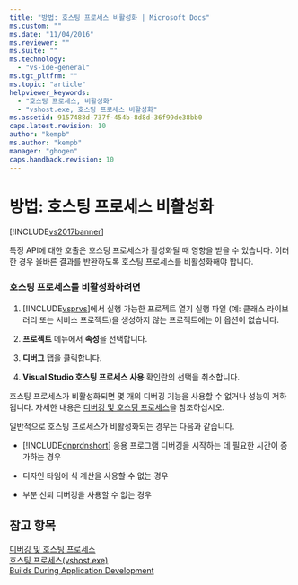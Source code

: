 ```yaml
---
title: "방법: 호스팅 프로세스 비활성화 | Microsoft Docs"
ms.custom: ""
ms.date: "11/04/2016"
ms.reviewer: ""
ms.suite: ""
ms.technology: 
  - "vs-ide-general"
ms.tgt_pltfrm: ""
ms.topic: "article"
helpviewer_keywords: 
  - "호스팅 프로세스, 비활성화"
  - "vshost.exe, 호스팅 프로세스 비활성화"
ms.assetid: 9157488d-737f-454b-8d8d-36f99de38bb0
caps.latest.revision: 10
author: "kempb"
ms.author: "kempb"
manager: "ghogen"
caps.handback.revision: 10
---
```

# 방법: 호스팅 프로세스 비활성화
[!INCLUDE[vs2017banner](../code-quality/includes/vs2017banner.md)]

특정 API에 대한 호출은 호스팅 프로세스가 활성화될 때 영향을 받을 수 있습니다.  이러한 경우 올바른 결과를 반환하도록 호스팅 프로세스를 비활성화해야 합니다.  
  
### 호스팅 프로세스를 비활성화하려면  
  
1.  [!INCLUDE[vsprvs](../code-quality/includes/vsprvs_md.md)]에서 실행 가능한 프로젝트 열기  실행 파일 \(예: 클래스 라이브러리 또는 서비스 프로젝트\)을 생성하지 않는 프로젝트에는 이 옵션이 없습니다.  
  
2.  **프로젝트** 메뉴에서 **속성**을 선택합니다.  
  
3.  **디버그** 탭을 클릭합니다.  
  
4.  **Visual Studio 호스팅 프로세스 사용** 확인란의 선택을 취소합니다.  
  
 호스팅 프로세스가 비활성화되면 몇 개의 디버깅 기능을 사용할 수 없거나 성능이 저하됩니다.  자세한 내용은 [디버깅 및 호스팅 프로세스](../debugger/debugging-and-the-hosting-process.md)을 참조하십시오.  
  
 일반적으로 호스팅 프로세스가 비활성화되는 경우는 다음과 같습니다.  
  
-   [!INCLUDE[dnprdnshort](../code-quality/includes/dnprdnshort_md.md)] 응용 프로그램 디버깅을 시작하는 데 필요한 시간이 증가하는 경우  
  
-   디자인 타임에 식 계산을 사용할 수 없는 경우  
  
-   부분 신뢰 디버깅을 사용할 수 없는 경우  
  
## 참고 항목  
 [디버깅 및 호스팅 프로세스](../debugger/debugging-and-the-hosting-process.md)   
 [호스팅 프로세스\(vshost.exe\)](../ide/hosting-process-vshost-exe.md)   
 [Builds During Application Development](http://msdn.microsoft.com/ko-kr/c9497d62-3b7b-4449-88e8-cf27acc9efe6)
